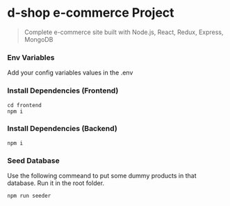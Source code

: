 # d-shop e-commerce Project

> Complete e-commerce site built with Node.js, React, Redux, Express, MongoDB

### Env Variables

Add your config variables values in the .env

### Install Dependencies (Frontend)

```
cd frontend
npm i
```

### Install Dependencies (Backend)

```
npm i
```

### Seed Database

Use the following commeand to put some dummy products in that database.
Run it in the root folder.

```
npm run seeder
```
